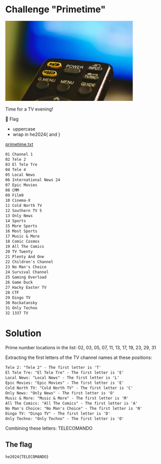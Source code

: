 # Challenge "Primetime"
<img src="banner.jpg" width="400px" alt="Banner Image" />

Time for a TV evening!

🚩 Flag
- uppercase
- wrap in he2024{ and }

[primetime.txt](primetime.txt)


    01 Channel 1
    02 Tele 2
    03 El Tele Tre
    04 Tele 4
    05 Local News
    06 International News 24
    07 Epic Movies
    08 CMM
    09 Film9
    10 Cinema-X
    11 Cold North TV
    12 Southern TV 5
    13 Only News
    14 Sports
    15 More Sports
    16 Most Sports
    17 Music & More
    18 Comic Cosmos
    19 All The Comics
    20 TV Twenty
    21 Plenty And One
    22 Children's Channel
    23 No Man's Choice
    24 Survival Channel
    25 Gaming Overload
    26 Game Duck
    27 Hacky Easter TV
    28 CTF
    29 Dingo TV
    30 Rockatansky
    31 Only Techno
    32 1337 TV


# Solution
Prime number locations in the list: 02, 03, 05, 07, 11, 13, 17, 19, 23, 29, 31

Extracting the first letters of the TV channel names at these positions:

    Tele 2: "Tele 2" - The first letter is 'T'
    El Tele Tre: "El Tele Tre" - The first letter is 'E'
    Local News: "Local News" - The first letter is 'L'
    Epic Movies: "Epic Movies" - The first letter is 'E'
    Cold North TV: "Cold North TV" - The first letter is 'C'
    Only News: "Only News" - The first letter is 'O'
    Music & More: "Music & More" - The first letter is 'M'
    All The Comics: "All The Comics" - The first letter is 'A'
    No Man's Choice: "No Man's Choice" - The first letter is 'N'
    Dingo TV: "Dingo TV" - The first letter is 'D'
    Only Techno: "Only Techno" - The first letter is 'O'


Combining these letters: TELECOMANDO


## The flag
    he2024{TELECOMANDO}
